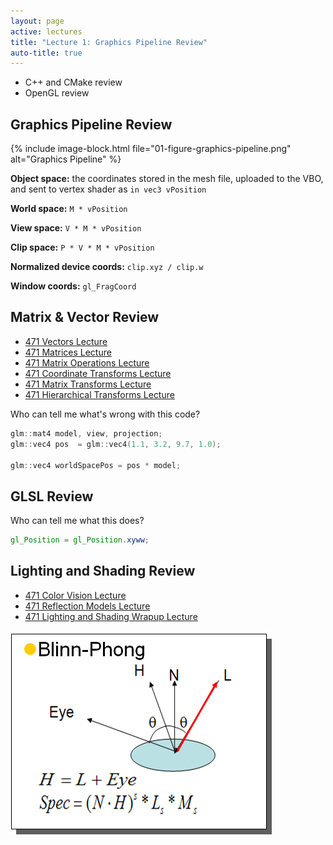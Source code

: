 ```yaml
---
layout: page
active: lectures
title: "Lecture 1: Graphics Pipeline Review"
auto-title: true
---
```



- C++ and CMake review
- OpenGL review


Graphics Pipeline Review
------------------------

{% include image-block.html file="01-figure-graphics-pipeline.png" alt="Graphics Pipeline" %}


**Object space:** the coordinates stored in the mesh file, uploaded to the VBO, and sent to vertex shader as `in vec3 vPosition`

**World space:** `M * vPosition`

**View space:** `V * M * vPosition`

**Clip space:** `P * V * M * vPosition`

**Normalized device coords:** `clip.xyz / clip.w`

**Window coords:** `gl_FragCoord`



Matrix & Vector Review
----------------------

- [471 Vectors Lecture](https://iondune.github.io/csc471/lectures/05-vectors)
- [471 Matrices Lecture](https://iondune.github.io/csc471/lectures/06-matrices)
- [471 Matrix Operations Lecture](https://iondune.github.io/csc471/lectures/07-matrix-operations)
- [471 Coordinate Transforms Lecture](https://iondune.github.io/csc471/lectures/08-transformations)
- [471 Matrix Transforms Lecture](https://iondune.github.io/csc471/lectures/12-geometric-transforms)
- [471 Hierarchical Transforms Lecture](https://iondune.github.io/csc471/lectures/13-hierarchical-modeling)

Who can tell me what's wrong with this code?

```cpp
glm::mat4 model, view, projection;
glm::vec4 pos  = glm::vec4(1.1, 3.2, 9.7, 1.0);

glm::vec4 worldSpacePos = pos * model;
```



GLSL Review
-----------

Who can tell me what this does?

```glsl
gl_Position = gl_Position.xyww;
```



Lighting and Shading Review
---------------------------

- [471 Color Vision Lecture](https://iondune.github.io/csc471/lectures/15-lighting-1)
- [471 Reflection Models Lecture](https://iondune.github.io/csc471/lectures/16-lighting-2)
- [471 Lighting and Shading Wrapup Lecture](https://iondune.github.io/csc471/lectures/17-lighting-3)

![blinn-phong reflectance model](01-figure-blinn-phong.png)

